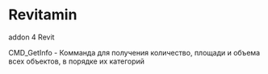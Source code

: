 # Revitamin
addon 4 Revit

CMD_GetInfo - Комманда для получения количество, площади и объема всех объектов, в порядке их категорий
